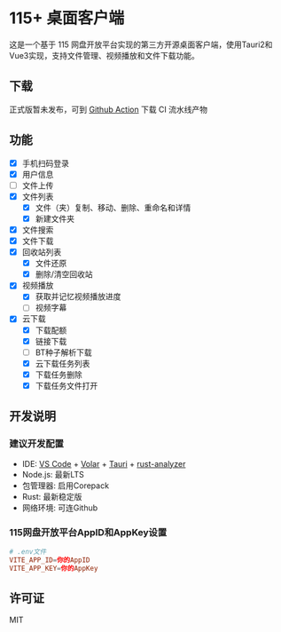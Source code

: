 # 115+ 桌面客户端

这是一个基于 115 网盘开放平台实现的第三方开源桌面客户端，使用Tauri2和Vue3实现，支持文件管理、视频播放和文件下载功能。

## 下载

正式版暂未发布，可到 [Github Action](https://github.com/lvzhenbo/115-plus-desktop/actions) 下载 CI 流水线产物

## 功能

- [x] 手机扫码登录
- [x] 用户信息
- [ ] 文件上传
- [x] 文件列表
  - [x] 文件（夹）复制、移动、删除、重命名和详情
  - [x] 新建文件夹
- [x] 文件搜索
- [x] 文件下载
- [x] 回收站列表
  - [x] 文件还原
  - [x] 删除/清空回收站
- [x] 视频播放
  - [x] 获取并记忆视频播放进度
  - [ ] 视频字幕
- [x] 云下载
  - [x] 下载配额
  - [x] 链接下载
  - [ ] BT种子解析下载
  - [x] 云下载任务列表
  - [x] 下载任务删除
  - [x] 下载任务文件打开

## 开发说明

### 建议开发配置

- IDE: [VS Code](https://code.visualstudio.com/) + [Volar](https://marketplace.visualstudio.com/items?itemName=Vue.volar) + [Tauri](https://marketplace.visualstudio.com/items?itemName=tauri-apps.tauri-vscode) + [rust-analyzer](https://marketplace.visualstudio.com/items?itemName=rust-lang.rust-analyzer)
- Node.js: 最新LTS
- 包管理器: 启用Corepack
- Rust: 最新稳定版
- 网络环境: 可连Github

### 115网盘开放平台AppID和AppKey设置

```conf
# .env文件
VITE_APP_ID=你的AppID
VITE_APP_KEY=你的AppKey
```

## 许可证

MIT
